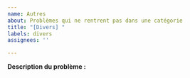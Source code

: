 ```yaml
---
name: Autres
about: Problèmes qui ne rentrent pas dans une catégorie
title: "[Divers] "
labels: divers
assignees: ''

---
```

<!---Vous pouvez supprimer les sections non-nécessaires--->

<!---Description du problème--->
**Description du problème :**
